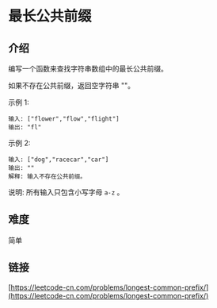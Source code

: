 # 最长公共前缀

## 介绍
编写一个函数来查找字符串数组中的最长公共前缀。

如果不存在公共前缀，返回空字符串 ""。

示例 1:
```
输入: ["flower","flow","flight"]
输出: "fl"
```
示例 2:
```
输入: ["dog","racecar","car"]
输出: ""
解释: 输入不存在公共前缀。
```
说明:
所有输入只包含小写字母 `a-z` 。

## 难度
简单

## 链接
[https://leetcode-cn.com/problems/longest-common-prefix/](https://leetcode-cn.com/problems/longest-common-prefix/)